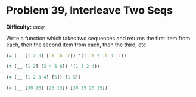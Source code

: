 # Problem 39, Interleave Two Seqs

**Difficulty:** easy

Write a function which takes two sequences and returns the first item from each, then the second item from each, then the third, etc.

```clj
(= (__ [1 2 3] [:a :b :c]) '(1 :a 2 :b 3 :c))
```

```clj
(= (__ [1 2] [3 4 5 6]) '(1 3 2 4))
```

```clj
(= (__ [1 2 3 4] [5]) [1 5])
```

```clj
(= (__ [30 20] [25 15]) [30 25 20 15])
```
